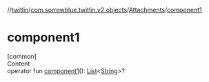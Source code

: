 //[twitlin](../../index.md)/[com.sorrowblue.twitlin.v2.objects](../index.md)/[Attachments](index.md)/[component1](component1.md)



# component1  
[common]  
Content  
operator fun [component1](component1.md)(): [List](https://kotlinlang.org/api/latest/jvm/stdlib/kotlin.collections/-list/index.html)<[String](https://kotlinlang.org/api/latest/jvm/stdlib/kotlin/-string/index.html)>?  



